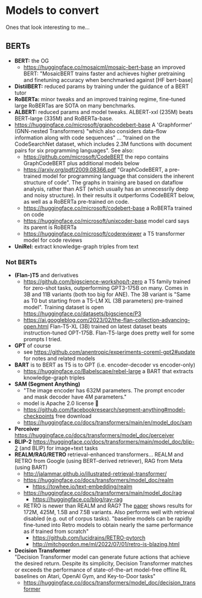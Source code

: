 # Models to convert

Ones that look interesting to me...

## BERTs

- **BERT:** the OG
  - https://huggingface.co/mosaicml/mosaic-bert-base an improved BERT: "MosaicBERT trains faster and achieves higher pretraining and finetuning accuracy when benchmarked against [HF bert-base]
- **DistilBERT:** reduced params by training under the guidance of a BERT tutor
- **RoBERTa:** minor tweaks and an improved training regime, fine-tuned large RoBERTas are SOTA on many benchmarks.
- **ALBERT:** reduced params and model tweaks. ALBERT-xxl (235M) beats BERT-large (335M) and RoBERTa-base.
- https://huggingface.co/microsoft/graphcodebert-base
  A 'Graphformer' (GNN-nested Transformers) "which also considers data-flow information along with code sequences" ... "trained on the CodeSearchNet dataset, which includes 2.3M functions with document pairs for six programming languages". See also:
  - https://github.com/microsoft/CodeBERT
    the repo contains GraphCodeBERT plus additional models below
  - https://arxiv.org/pdf/2009.08366.pdf "GraphCodeBERT, a pre-trained model for programming language that considers the inherent structure of code". The graphs in training are based on dataflow analysis, rather than AST (which usually has an unnecessrily deep and noisy structure). In their results it outperforms CodeBERT below, as well as a RoBERTa pre-trained on code.
  - https://huggingface.co/microsoft/codebert-base a RoBERTa trained on code
  - https://huggingface.co/microsoft/unixcoder-base model card says its parent is RoBERTa
  - https://huggingface.co/microsoft/codereviewer a T5 transformer model for code reviews
- **UniRel:** extract knowledge-graph triples from text

### Not BERTs


- **(Flan-)T5** and derivatives
  - https://github.com/bigscience-workshop/t-zero a T5 family trained for zero-shot tasks, outperforming GPT3-175B on many. Comes in 3B and 11B variants (both too big for ANE). The 3B variant is "Same as T0 but starting from a T5-LM XL (3B parameters) pre-trained model". Training dataset is open https://huggingface.co/datasets/bigscience/P3
  - https://ai.googleblog.com/2023/02/the-flan-collection-advancing-open.html Flan-T5-XL (3B) trained on latest dataset beats instruction-tuned OPT-175B. Flan-T5-large does pretty well for some prompts I tried.
- **GPT** of course
  - see https://github.com/anentropic/experiments-coreml-gpt2#update for notes and related models
- **BART** is to BERT as T5 is to GPT (i.e. encoder-decoder vs encoder-only)
  - https://huggingface.co/Babelscape/rebel-large a BART that extracts knowledge-graph triples
- **SAM (Segment Anything)**
  - "The image encoder has 632M parameters. The prompt encoder and mask decoder have 4M parameters."
  - model is Apache 2.0 license 🎉
  - https://github.com/facebookresearch/segment-anything#model-checkpoints free download
  - https://huggingface.co/docs/transformers/main/en/model_doc/sam
- **Perceiver** https://huggingface.co/docs/transformers/model_doc/perceiver
- **BLIP-2** https://huggingface.co/docs/transformers/main/model_doc/blip-2 (and BLIP) for image+text tasks
- **REALM/RAG/RETRO** retrieval-enhanced transformers... REALM and RETRO from Google (using BERT-derived retriever), RAG from Meta (using BART)
  - http://jalammar.github.io/illustrated-retrieval-transformer/
  - https://huggingface.co/docs/transformers/model_doc/realm
    - https://towhee.io/text-embedding/realm
  - https://huggingface.co/docs/transformers/main/model_doc/rag
    - https://huggingface.co/blog/ray-rag
  - RETRO is newer than REALM and RAG? The [paper](https://arxiv.org/pdf/2112.04426.pdf) shows results for 172M, 425M, 1.5B and 7.5B variants. Also performs well with retrieval disabled (e.g. out of corpus tasks). "baseline models can be rapidly fine-tuned into Retro models to obtain nearly the same performance as if trained from scratch"
    - https://github.com/lucidrains/RETRO-pytorch
    - http://mitchgordon.me/ml/2022/07/01/retro-is-blazing.html
- **Decision Transformer**  
  "Decision Transformer model can generate future actions that achieve the desired return. Despite its simplicity, Decision Transformer matches or exceeds the performance of state-of-the-art model-free offline RL baselines on Atari, OpenAI Gym, and Key-to-Door tasks"
  - https://huggingface.co/docs/transformers/model_doc/decision_transformer
